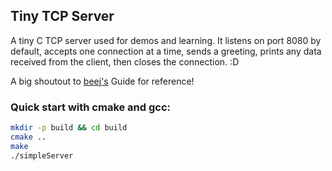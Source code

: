## Tiny TCP Server

A tiny C TCP server used for demos and learning. It listens on port 8080 by default, accepts one connection at a time, sends a greeting, prints any data received from the client, then closes the connection. :D 

A big shoutout to [beej's](https://beej.us/guide/bgnet/html/#system-calls-or-bust) Guide for reference!

### Quick start with cmake and gcc:
```bash
mkdir -p build && cd build
cmake ..
make
./simpleServer
```